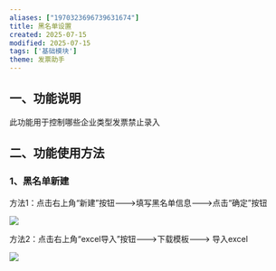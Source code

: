 ```yaml
---
aliases: ["1970323696739631674"]
title: 黑名单设置
created: 2025-07-15
modified: 2025-07-15
tags: ['基础模块']
theme: 发票助手
---
```


## 一、功能说明

此功能用于控制哪些企业类型发票禁止录入

## 二、功能使用方法

### 1、黑名单新建

方法1：点击右上角“新建”按钮--->填写黑名单信息--->点击“确定”按钮

![](4f141ffc39c74127eb21ac13bc91f99a.jpg)

方法2：点击右上角“excel导入”按钮--->下载模板---> 导入excel

![](81e4f82feaae385a0c584691a60a6e08.jpg)